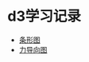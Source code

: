 # d3学习记录
* [条形图](https://github.com/tangxim/d3-learning/blob/master/bar_chart/bar_chart.html "bar_chart.html")
* [力导向图](https://github.com/tangxim/d3-learning/blob/master/force/force.html "force.html")
